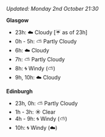 *Updated: Monday 2nd October 21:30*

**Glasgow**

* 23h: :cloud: Cloudy [:umbrella: as of 23h]
* 0h - 5h: :partly_sunny: Partly Cloudy
* 6h: :cloud: Cloudy
* 7h: :partly_sunny: Partly Cloudy
* 8h: :cyclone: Windy (:partly_sunny:)
* 9h, 10h: :cloud: Cloudy

**Edinburgh**

* 23h, 0h: :partly_sunny: Partly Cloudy
* 1h - 3h: :sunny: Clear
* 4h - 9h: :cyclone: Windy (:partly_sunny:)
* 10h: :cyclone: Windy (:cloud:)
